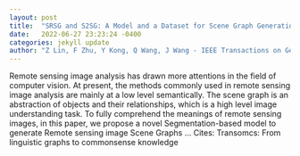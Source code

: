 ```yaml
---
layout: post
title:  "SRSG and S2SG: A Model and a Dataset for Scene Graph Generation of Remote Sensing Images from Segmentation Results"
date:   2022-06-27 23:23:24 -0400
categories: jekyll update
author: "Z Lin, F Zhu, Y Kong, Q Wang, J Wang - IEEE Transactions on Geoscience and …, 2022"
---
```

Remote sensing image analysis has drawn more attentions in the field of computer vision. At present, the methods commonly used in remote sensing image analysis are mainly at a low level semantically. The scene graph is an abstraction of objects and their relationships, which is a high level image understanding task. To fully comprehend the meanings of remote sensing images, in this paper, we propose a novel Segmentation-based model to generate Remote sensing image Scene Graphs …
Cites: ‪Transomcs: From linguistic graphs to commonsense knowledge‬  